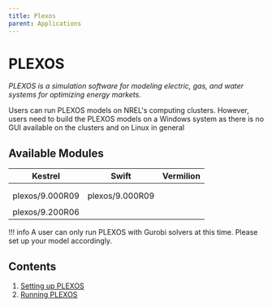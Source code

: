 ```yaml
---
title: Plexos
parent: Applications
---
```


# PLEXOS

*PLEXOS is a simulation software for modeling electric, gas, and water systems for optimizing energy markets.* 

Users can run PLEXOS models on NREL's computing clusters. However, users need to build the PLEXOS models on a Windows system as there is no GUI available on the clusters and on Linux in general

## Available Modules

| Kestrel         | Swift           | Vermilion |
|:---------------:|:---------------:|:---------:|
|                 |                 ||                        
|                 |                 ||
| plexos/9.000R09 | plexos/9.000R09 ||
|                 |                 ||
| plexos/9.200R06 ||||


!!! info
    A user can only run PLEXOS with Gurobi solvers at this time. Please set up your model accordingly.

## Contents

1. [Setting up PLEXOS](setup_plexos.md)
2. [Running PLEXOS](run_plexos.md)